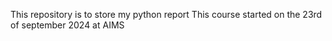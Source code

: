 This repository is to store my python report
This course started on the 23rd of september 2024 at AIMS  
